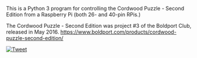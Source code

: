 This is a Python 3 program for controlling the Cordwood Puzzle - Second Edition from a Raspberry Pi (both 26- and 40-pin RPis.)

The Cordwood Puzzle - Second Edition was project #3 of the Boldport Club, released in May 2016. https://www.boldport.com/products/cordwood-puzzle-second-edition/

[![Tweet](https://pbs.twimg.com/media/Ci2UGPYXAAErjXe.jpg:large)](https://twitter.com/Lophification/status/733405177168941056)
